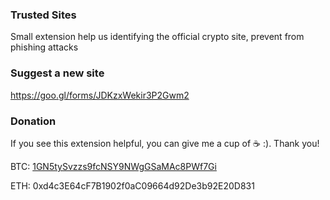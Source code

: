 ### Trusted Sites
Small extension help us identifying the official crypto site, prevent from phishing attacks

### Suggest a new site
https://goo.gl/forms/JDKzxWekir3P2Gwm2

### Donation

If you see this extension helpful, you can give me a cup of :coffee:  :). Thank you!

BTC: [1GN5tySvzzs9fcNSY9NWgGSaMAc8PWf7Gi](https://blockchain.info/address/1GN5tySvzzs9fcNSY9NWgGSaMAc8PWf7Gi)

ETH: 0xd4c3E64cF7B1902f0aC09664d92De3b92E20D831

